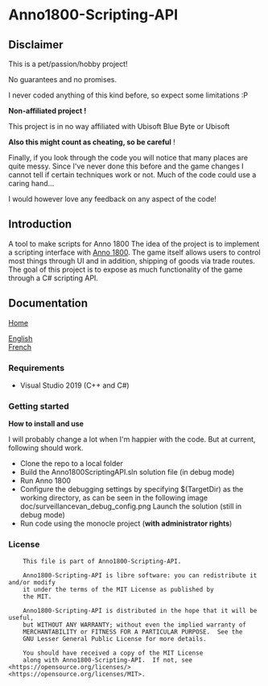 # Anno1800-Scripting-API

## Disclaimer

This is a pet/passion/hobby project!

No guarantees and no promises.

I never coded anything of this kind before, so expect some limitations :P

**Non-affiliated project !**

This project is in no way affiliated with Ubisoft Blue Byte
or Ubisoft

**Also this might count as cheating, so be careful** !

Finally, if you look through the code you will notice that many places are quite messy. Since I've never done this before and the game changes I cannot tell if certain techniques work or not. Much of the code could use a caring hand...

I would however love any feedback on any aspect of the code!

## Introduction

A tool to make scripts for Anno 1800
The idea of the project is to implement a scripting interface with [Anno 1800](https://www.ubisoft.com/en-us/game/anno-1800/). The game itself allows users to control most things through UI and in addition, shipping of goods via trade routes. The goal of this project is to expose as much functionality of the game through a C# scripting API.

## Documentation

[Home](https://github.com/seynax/anno1800-scripting-api/wiki)<br>

[English](https://github.com/seynax/anno1800-scripting-api/wiki/Home-(EN))<br>
[French](https://github.com/seynax/anno1800-scripting-api/wiki/Home-(FR))

### Requirements

* Visual Studio 2019 (C++ and C#)

### Getting started

**How to install and use**

I will probably change a lot when I'm happier with the code. But at current, following should work.

* Clone the repo to a local folder
* Build the Anno1800ScriptingAPI.sln solution file (in debug mode)
* Run Anno 1800
* Configure the debugging settings by specifying $(TargetDir) as the working directory, as can be seen in the following image doc/surveillancevan_debug_config.png
    Launch the solution (still in debug mode)
* Run code using the monocle project (**with administrator rights**)

### License

```
    This file is part of Anno1800-Scripting-API.

    Anno1800-Scripting-API is libre software: you can redistribute it and/or modify
    it under the terms of the MIT License as published by
    the MIT.

    Anno1800-Scripting-API is distributed in the hope that it will be useful,
    but WITHOUT ANY WARRANTY; without even the implied warranty of
    MERCHANTABILITY or FITNESS FOR A PARTICULAR PURPOSE.  See the
    GNU Lesser General Public License for more details.

    You should have received a copy of the MIT License
    along with Anno1800-Scripting-API.  If not, see <https://opensource.org/licenses/> <https://opensource.org/licenses/MIT>.
```
